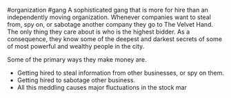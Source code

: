 #organization #gang
A sophisticated gang that is more for hire than an independently moving organization. Whenever companies want to steal from, spy on, or sabotage another company they go to The Velvet Hand. The only thing they care about is who is the highest bidder. As a consequence, they know some of the deepest and darkest secrets of some of most powerful and wealthy people in the city.

Some of the primary ways they make money are.
- Getting hired to steal information from other businesses, or spy on them.
- Getting hired to sabotage other business.
- All this meddling causes major fluctuations in the stock mar